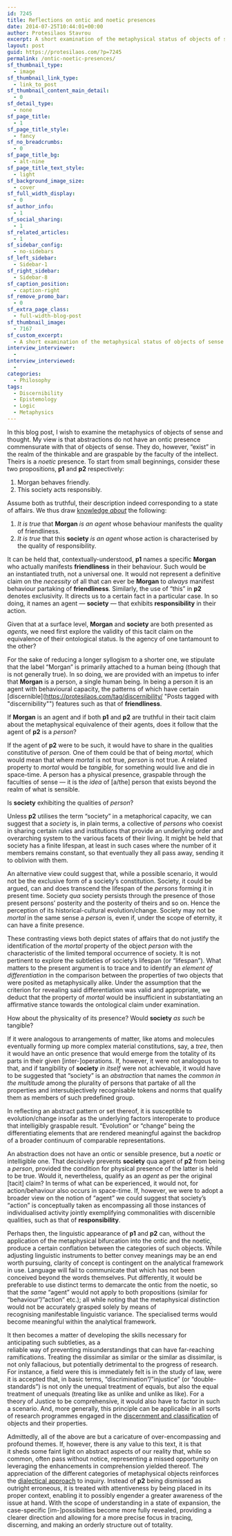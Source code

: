```yaml
---
id: 7245
title: Reflections on ontic and noetic presences
date: 2014-07-25T10:44:01+00:00
author: Protesilaos Stavrou
excerpt: A short examination of the metaphysical status of objects of sense and thought. Examples are used to shed light on abstract features of our reality.
layout: post
guid: https://protesilaos.com/?p=7245
permalink: /ontic-noetic-presences/
sf_thumbnail_type:
  - image
sf_thumbnail_link_type:
  - link_to_post
sf_thumbnail_content_main_detail:
  - 0
sf_detail_type:
  - none
sf_page_title:
  - 1
sf_page_title_style:
  - fancy
sf_no_breadcrumbs:
  - 0
sf_page_title_bg:
  - alt-nine
sf_page_title_text_style:
  - light
sf_background_image_size:
  - cover
sf_full_width_display:
  - 0
sf_author_info:
  - 1
sf_social_sharing:
  - 1
sf_related_articles:
  - 1
sf_sidebar_config:
  - no-sidebars
sf_left_sidebar:
  - Sidebar-1
sf_right_sidebar:
  - Sidebar-8
sf_caption_position:
  - caption-right
sf_remove_promo_bar:
  - 0
sf_extra_page_class:
  - full-width-blog-post
sf_thumbnail_image:
  - 7167
sf_custom_excerpt:
  - A short examination of the metaphysical status of objects of sense and thought. Examples are used to shed light on abstract features of our reality.
interview_interviewer:
  - 
interview_interviewed:
  - 
categories:
  - Philosophy
tags:
  - Discernibility
  - Epistemology
  - Logic
  - Metaphysics
---
```

In this blog post, I wish to examine the metaphysics of objects of sense and thought. My view is that abstractions do not have an ontic presence commensurate with that of objects of sense. They do, however, &#8220;exist&#8221; in the realm of the thinkable and are graspable by the faculty of the intellect. Theirs is a _noetic_ presence. To start from small beginnings, consider these two propositions, **p1** and **p2** respectively:

  1. Morgan behaves friendly.
  2. This society acts responsibly.

Assume both as truthful, their description indeed corresponding to a state of affairs. We thus draw [knowledge _about_](https://protesilaos.com/description-specification/ "Description and specification") the following:

  1. _It is true_ that **Morgan** _is an agent_ whose behaviour manifests the quality of friendliness.
  2. _It is true_ that this **society** _is an agent_ whose action is characterised by the quality of responsibility.

It can be held that, contextually-understood, **p1** names a specific **Morgan** who actually manifests **friendliness** in their behaviour. Such would be an instantiated truth, not a universal one. It would not represent a definitive claim on the _necessity_ of all that can ever be **Morgan** to _always_ manifest behaviour partaking of **friendliness**_._ Similarly, the use of &#8220;this&#8221; in **p2** denotes exclusivity. It directs us to a certain fact in a particular case. In so doing, it names an agent — **society** — that exhibits **responsibility** in their action.

Given that at a surface level, **Morgan** and **society** are both presented as _agents_, we need first explore the validity of this tacit claim on the equivalence of their ontological status. Is the agency of one tantamount to the other?

For the sake of reducing a longer syllogism to a shorter one, we stipulate that the label &#8220;Morgan&#8221; is primarily attached to a human being (though that is not generally true). In so doing, we are provided with an impetus to infer that **Morgan** is a person, a single human being. In being a person it is an agent with behavioural capacity, the patterns of which have certain [discernible](https://protesilaos.com/tag/discernibility/ "Posts tagged with "discernibility"") features such as that of **friendliness**.

If **Morgan** is an agent and if both **p1** and **p2** are truthful in their tacit claim about the metaphysical equivalence of their agents, does it follow that the agent of **p2** is a _person_?

If the agent of **p2** were to be such, it would have to share in the qualities constitutive of _person._ One of them could be that of being _mortal,_ which would mean that where _mortal_ is not true, _person_ is not true. A related property to _mortal_ would be _tangible,_ for something would live and die in space-time. A person has a physical presence, graspable through the faculties of sense — it is the _idea_ of [a/the] person that exists beyond the realm of what is sensible.

Is **society** exhibiting the qualities of _person_?

Unless **p2** utilises the term &#8220;society&#8221; in a metaphorical capacity, we can suggest that a _society_ is, in plain terms, a collective of _persons_ who coexist in sharing certain rules and institutions that provide an underlying order and overarching system to the various facets of their living. It might be held that society has a finite lifespan, at least in such cases where the number of it members remains constant, so that eventually they all pass away, sending it to oblivion with them.

An alternative view could suggest that, while a possible scenario, it would not be the exclusive form of a society&#8217;s constitution. Society, it could be argued, can and does transcend the lifespan of the _persons_ forming it in present time. Society _qua_ society persists through the presence of those present persons&#8217; posterity and the posterity of theirs and so on. Hence the perception of its historical-cultural evolution/change. Society may not be _mortal_ in the same sense a _person_ is, even if, under the scope of eternity, it can have a finite presence.

These contrasting views both depict states of affairs that do not justify the identification of the _mortal_ property of the object _person_ with the characteristic of the limited temporal occurrence of society. It is not pertinent to explore the subtleties of society&#8217;s lifespan (or &#8220;lifespan&#8221;). What matters to the present argument is to trace and to identify an _element of differentiation_ in the comparison between the properties of two objects that were posited as metaphysically alike. Under the assumption that the criterion for revealing said differentiation was valid and appropriate, we deduct that the property of _mortal_ would be insufficient in substantiating an affirmative stance towards the ontological claim under examination.

How about the physicality of its presence? Would **society** _as such_ be tangible?

If it were analogous to arrangements of matter, like atoms and molecules eventually forming up more complex material constitutions, say, a _tree_, then it would have an ontic presence that would emerge from the totality of its parts in their given [inter-]operations. If, however, it were not analogous to that, and if tangibility of **society** _in itself_ were not achievable, it would have to be suggested that &#8220;society&#8221; is an _abstraction_ that names the _common in the multitude_ among the plurality of persons that partake of all the properties and intersubjectively recognisable tokens and norms that qualify them as members of such predefined group.

In reflecting an abstract pattern or set thereof, it is susceptible to evolution/change insofar as the underlying factors interoperate to produce that intelligibly graspable result. &#8220;Evolution&#8221; or &#8220;change&#8221; being the differentiating elements that are rendered meaningful against the backdrop of a broader continuum of comparable representations.

An abstraction does not have an ontic or sensible presence, but a _noetic_ or intelligible one. That decisively prevents **society** qua agent of **p2** from being a _person_, provided the condition for physical presence of the latter is held to be true. Would it, nevertheless, qualify as an _agent_ as per the original [tacit] claim? In terms of what can be experienced, it would not, for action/behaviour also occurs in space-time. If, however, we were to adopt a broader view on the notion of &#8220;agent&#8221; we could suggest that society&#8217;s &#8220;action&#8221; is conceptually taken as encompassing all those instances of individualised activity jointly exemplifying commonalities with discernible qualities, such as that of **responsibility**.

Perhaps then, the linguistic appearance of **p1** and **p2** can, without the application of the metaphysical bifurcation into the ontic and the noetic, produce a certain conflation between the categories of such objects. While adjusting linguistic instruments to better convey meanings may be an end worth pursuing, clarity of concept is contingent on the analytical framework in use. Language will fail to communicate that which has not been conceived beyond the words themselves. Put differently, it would be preferable to use distinct terms to demarcate the ontic from the noetic, so that the _same_ &#8220;agent&#8221; would not apply to both propositions (similar for &#8220;behaviour&#8221;/&#8221;action&#8221; etc.); all while noting that the metaphysical distinction would not be accurately grasped solely by means of recognising manifestable linguistic variance. The specialised terms would become meaningful within the analytical framework.

It then becomes a matter of developing the skills necessary for anticipating such subtleties, as a reliable way of preventing misunderstandings that can have far-reaching ramifications. Treating the dissimilar as similar or the similar as dissimilar, is not only fallacious, but potentially detrimental to the progress of research. For instance, a field were this is immediately felt is in the study of law, were it is accepted that, in basic terms, &#8220;discrimination&#8221;/&#8221;injustice&#8221; (or &#8220;double-standards&#8221;) is not only the unequal treatment of equals, but also the equal treatment of unequals (treating like as unlike and unlike as like). For a theory of Justice to be comprehensive, it would also have to factor in such a scenario. And, more generally, this principle can be applicable in all sorts of research programmes engaged in the [discernment and classification](https://protesilaos.com/descriptive-synthetic-arrays/ "Descriptive and synthetic arrays") of objects and their properties.

Admittedly, all of the above are but a caricature of over-encompassing and profound themes. If, however, there is any value to this text, it is that it sheds some faint light on abstract aspects of our reality that, while so common, often pass without notice, representing a missed opportunity on leveraging the enhancements in comprehension yielded thereof. The appreciation of the different categories of metaphysical objects reinforces the [dialectical approach](https://protesilaos.com/empirical-research-method/ "On empirical research and its method") to inquiry. Instead of **p2** being dismissed as outright erroneous, it is treated with attentiveness by being placed in its proper context, enabling it to possibly engender a greater awareness of the issue at hand. With the scope of understanding in a state of expansion, the case-specific [im-]possibilities become more fully revealed, providing a clearer direction and allowing for a more precise focus in tracing, discerning, and making an orderly structure out of totality.